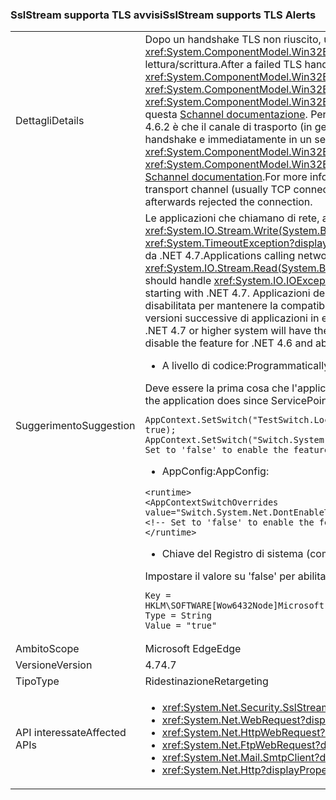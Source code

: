 ### <a name="sslstream-supports-tls-alerts"></a><span data-ttu-id="dfa3d-101">SslStream supporta TLS avvisi</span><span class="sxs-lookup"><span data-stu-id="dfa3d-101">SslStream supports TLS Alerts</span></span>

|   |   |
|---|---|
|<span data-ttu-id="dfa3d-102">Dettagli</span><span class="sxs-lookup"><span data-stu-id="dfa3d-102">Details</span></span>|<span data-ttu-id="dfa3d-103">Dopo un handshake TLS non riuscito, una <xref:System.IO.IOException?displayProperty=name> con un'eccezione <xref:System.ComponentModel.Win32Exception?displayProperty=name> eccezione verrà generata dalla prima operazione dei / o lettura/scrittura.</span><span class="sxs-lookup"><span data-stu-id="dfa3d-103">After a failed TLS handshake, an <xref:System.IO.IOException?displayProperty=name> with an inner <xref:System.ComponentModel.Win32Exception?displayProperty=name> exception will be thrown by the first I/O Read/Write operation.</span></span> <span data-ttu-id="dfa3d-104">Il <xref:System.ComponentModel.Win32Exception.NativeErrorCode?displayProperty=name> codice per il <xref:System.ComponentModel.Win32Exception?displayProperty=name> può essere eseguito con l'avviso TLS dall'entità remote utilizzando questa [Schannel documentazione](https://msdn.microsoft.com/library/windows/desktop/dd721886%28v=vs.85%29.aspx). Per altre informazioni, vedere [RFC 2246: gli avvisi di errore sezione 7.2.2](https://tools.ietf.org/html/rfc2246#section-7.2.2)il comportamento in seguito .NET 4.6.2 è che il canale di trasporto (in genere connessione TCP) verrà timeout durante la scrittura o lettura se non è riuscita a altra parte i handshake e immediatamente in un secondo momento ha rifiutato la connessione.</span><span class="sxs-lookup"><span data-stu-id="dfa3d-104">The <xref:System.ComponentModel.Win32Exception.NativeErrorCode?displayProperty=name> code for the <xref:System.ComponentModel.Win32Exception?displayProperty=name> can be mapped to the TLS Alert from the remote party using this [Schannel documentation](https://msdn.microsoft.com/library/windows/desktop/dd721886%28v=vs.85%29.aspx).For more information, see [RFC 2246: Section 7.2.2 Error alerts](https://tools.ietf.org/html/rfc2246#section-7.2.2)The behavior in .NET 4.6.2 and below is that the transport channel (usually TCP connection) will timeout during either Write or Read if the other party failed the handshake and immediately afterwards rejected the connection.</span></span>|
|<span data-ttu-id="dfa3d-105">Suggerimento</span><span class="sxs-lookup"><span data-stu-id="dfa3d-105">Suggestion</span></span>|<span data-ttu-id="dfa3d-106">Le applicazioni che chiamano di rete, ad esempio I/O APIs <xref:System.IO.Stream.Read(System.Byte[],System.Int32,System.Int32)> / <xref:System.IO.Stream.Write(System.Byte[],System.Int32,System.Int32)> deve gestire <xref:System.IO.IOException> o <xref:System.TimeoutException?displayProperty=name>. La funzionalità relativa agli avvisi TLS è abilitata per impostazione predefinita a partire da .NET 4.7.</span><span class="sxs-lookup"><span data-stu-id="dfa3d-106">Applications calling network I/O APIs such as <xref:System.IO.Stream.Read(System.Byte[],System.Int32,System.Int32)>/<xref:System.IO.Stream.Write(System.Byte[],System.Int32,System.Int32)> should handle <xref:System.IO.IOException> or <xref:System.TimeoutException?displayProperty=name>.The TLS Alerts feature is enabled by default starting with .NET 4.7.</span></span> <span data-ttu-id="dfa3d-107">Applicazioni destinate a .NET 4.0 - .NET 4.6.2 in esecuzione in un sistema superiore o 4.7 .NET avrà la funzionalità disabilitata per mantenere la compatibilità. L'API di configurazione seguente è disponibile per abilitare o disabilitare la funzionalità per .NET 4.6 e versioni successive di applicazioni in esecuzione su .NET 4.7 o framework superiore.</span><span class="sxs-lookup"><span data-stu-id="dfa3d-107">Applications targeting .NET 4.0 - .NET 4.6.2 running on a .NET 4.7 or higher system will have the feature disabled to preserve compatibility.The following configuration API is available to enable or disable the feature for .NET 4.6 and above applications running on .NET 4.7 or higher framework.</span></span><ul><li><span data-ttu-id="dfa3d-108">A livello di codice:</span><span class="sxs-lookup"><span data-stu-id="dfa3d-108">Programmatically:</span></span></li></ul><span data-ttu-id="dfa3d-109">Deve essere la prima cosa che l'applicazione effettua poiché ServicePointManager verrà inizializzato una sola volta:</span><span class="sxs-lookup"><span data-stu-id="dfa3d-109">Must be the very first thing the application does since ServicePointManager will initialize only once:</span></span><pre><code class="language-C#">AppContext.SetSwitch(&quot;TestSwitch.LocalAppContext.DisableCaching&quot;, true);&#13;&#10;AppContext.SetSwitch(&quot;Switch.System.Net.DontEnableTlsAlerts&quot;, true); // Set to &#39;false&#39; to enable the feature in .NET 4.6 - 4.6.2.&#13;&#10;</code></pre><ul><li><span data-ttu-id="dfa3d-110">AppConfig:</span><span class="sxs-lookup"><span data-stu-id="dfa3d-110">AppConfig:</span></span></li></ul><pre><code class="language-XML">&lt;runtime&gt;&#13;&#10;&lt;AppContextSwitchOverrides value=&quot;Switch.System.Net.DontEnableTlsAlerts=true&quot;/&gt;&#13;&#10;&lt;!-- Set to &#39;false&#39; to enable the feature in .NET 4.6 - 4.6.2. --&gt;&#13;&#10;&lt;/runtime&gt;&#13;&#10;</code></pre><ul><li><span data-ttu-id="dfa3d-111">Chiave del Registro di sistema (computer globali):</span><span class="sxs-lookup"><span data-stu-id="dfa3d-111">Registry key (machine global):</span></span></li></ul><span data-ttu-id="dfa3d-112">Impostare il valore su 'false' per abilitare la funzionalità di .NET 4.6 - 4.6.2.</span><span class="sxs-lookup"><span data-stu-id="dfa3d-112">Set the Value to 'false' to enable the feature in .NET 4.6 - 4.6.2.</span></span><pre><code>Key = HKLM\SOFTWARE\[Wow6432Node\]Microsoft\.NETFramework\AppContext\Switch.System.Net.DontEnableTlsAlerts&#13;&#10;Type = String&#13;&#10;Value = &quot;true&quot;&#13;&#10;</code></pre>|
|<span data-ttu-id="dfa3d-113">Ambito</span><span class="sxs-lookup"><span data-stu-id="dfa3d-113">Scope</span></span>|<span data-ttu-id="dfa3d-114">Microsoft Edge</span><span class="sxs-lookup"><span data-stu-id="dfa3d-114">Edge</span></span>|
|<span data-ttu-id="dfa3d-115">Versione</span><span class="sxs-lookup"><span data-stu-id="dfa3d-115">Version</span></span>|<span data-ttu-id="dfa3d-116">4.7</span><span class="sxs-lookup"><span data-stu-id="dfa3d-116">4.7</span></span>|
|<span data-ttu-id="dfa3d-117">Tipo</span><span class="sxs-lookup"><span data-stu-id="dfa3d-117">Type</span></span>|<span data-ttu-id="dfa3d-118">Ridestinazione</span><span class="sxs-lookup"><span data-stu-id="dfa3d-118">Retargeting</span></span>|
|<span data-ttu-id="dfa3d-119">API interessate</span><span class="sxs-lookup"><span data-stu-id="dfa3d-119">Affected APIs</span></span>|<ul><li><xref:System.Net.Security.SslStream?displayProperty=nameWithType></li><li><xref:System.Net.WebRequest?displayProperty=nameWithType></li><li><xref:System.Net.HttpWebRequest?displayProperty=nameWithType></li><li><xref:System.Net.FtpWebRequest?displayProperty=nameWithType></li><li><xref:System.Net.Mail.SmtpClient?displayProperty=nameWithType></li><li><xref:System.Net.Http?displayProperty=nameWithType></li></ul>|

